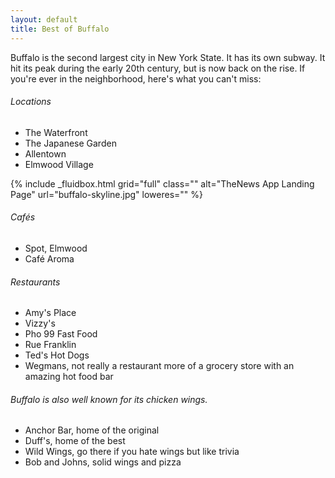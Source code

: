 ```yaml
---
layout: default
title: Best of Buffalo
---
```


Buffalo is the second largest city in New York State. It has its own subway. It hit its peak during the early 20th century, but is now back on the rise. If you're ever in the neighborhood, here's what you can't miss:

###### Locations
* The Waterfront
* The Japanese Garden
* Allentown
* Elmwood Village

<div>
{% include _fluidbox.html grid="full" class="" alt="TheNews App Landing Page" url="buffalo-skyline.jpg" loweres="" %} 
</div>

###### Cafés
- Spot, Elmwood
- Café Aroma

###### Restaurants
- Amy's Place
- Vizzy's
- Pho 99 Fast Food
- Rue Franklin
- Ted's Hot Dogs
- Wegmans, not really a restaurant more of a grocery store with an amazing hot food bar

###### Buffalo is also well known for its chicken wings.
* Anchor Bar, home of the original
* Duff's, home of the best
* Wild Wings, go there if you hate wings but like trivia
* Bob and Johns, solid wings and pizza

<br>